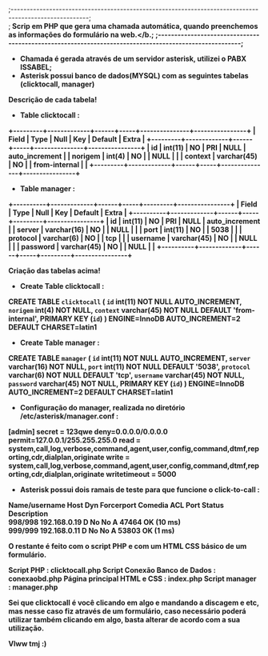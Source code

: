 ;------------------------------------------------------------------------------------------------------; </br>
;<b> Scrip em PHP que gera uma chamada automática, quando preenchemos as informações do formulário na web.</b.;
;------------------------------------------------------------------------------------------------------;

- Chamada é gerada através de um servidor asterisk, utilizei o PABX ISSABEL;
- Asterisk possui banco de dados(MYSQL) com as seguintes tabelas (clicktocall, manager)

Descrição de cada tabela!

* Table clicktocall : 

+---------+-------------+------+-----+---------------+----------------+
| Field   | Type        | Null | Key | Default       | Extra          |
+---------+-------------+------+-----+---------------+----------------+
| id      | int(11)     | NO   | PRI | NULL          | auto_increment |
| norigem | int(4)      | NO   |     | NULL          |                |
| context | varchar(45) | NO   |     | from-internal |                |
+---------+-------------+------+-----+---------------+----------------+

* Table manager :

+----------+-------------+------+-----+---------+----------------+
| Field    | Type        | Null | Key | Default | Extra          |
+----------+-------------+------+-----+---------+----------------+
| id       | int(11)     | NO   | PRI | NULL    | auto_increment |
| server   | varchar(16) | NO   |     | NULL    |                |
| port     | int(11)     | NO   |     | 5038    |                |
| protocol | varchar(6)  | NO   |     | tcp     |                |
| username | varchar(45) | NO   |     | NULL    |                |
| password | varchar(45) | NO   |     | NULL    |                |
+----------+-------------+------+-----+---------+----------------+

Criação das tabelas acima!

* Create Table clicktocall :

CREATE TABLE `clicktocall` (
  `id` int(11) NOT NULL AUTO_INCREMENT,
  `norigem` int(4) NOT NULL,
  `context` varchar(45) NOT NULL DEFAULT 'from-internal',
  PRIMARY KEY (`id`)
) ENGINE=InnoDB AUTO_INCREMENT=2 DEFAULT CHARSET=latin1


* Create Table manager :

CREATE TABLE `manager` (
  `id` int(11) NOT NULL AUTO_INCREMENT,
  `server` varchar(16) NOT NULL,
  `port` int(11) NOT NULL DEFAULT '5038',
  `protocol` varchar(6) NOT NULL DEFAULT 'tcp',
  `username` varchar(45) NOT NULL,
  `password` varchar(45) NOT NULL,
  PRIMARY KEY (`id`)
) ENGINE=InnoDB AUTO_INCREMENT=2 DEFAULT CHARSET=latin1


- Configuração do manager, realizada no diretório /etc/asterisk/manager.conf :

[admin]
secret = 123qwe
deny=0.0.0.0/0.0.0.0
permit=127.0.0.1/255.255.255.0
read = system,call,log,verbose,command,agent,user,config,command,dtmf,reporting,cdr,dialplan,originate
write = system,call,log,verbose,command,agent,user,config,command,dtmf,reporting,cdr,dialplan,originate
writetimeout = 5000

- Asterisk possui dois ramais de teste para que funcione o click-to-call : 

Name/username             Host                                    Dyn Forcerport Comedia    ACL Port     Status      Description                      
998/998                   192.168.0.19                             D  No         No          A  47464    OK (10 ms)                                   
999/999                   192.168.0.11                             D  No         No          A  53803    OK (1 ms)  

O restante é feito com o script PHP e com um HTML CSS básico de um formulário.

Script PHP : clicktocall.php
Script Conexão Banco de Dados : conexaobd.php
Página principal HTML e CSS : index.php
Script manager : manager.php

Sei que clicktocall é você clicando em algo e mandando a discagem e etc, mas nesse caso fiz através de um formulário, caso necessário poderá utilizar também clicando em algo, basta alterar de acordo com a sua utilização.

Vlww tmj :)


